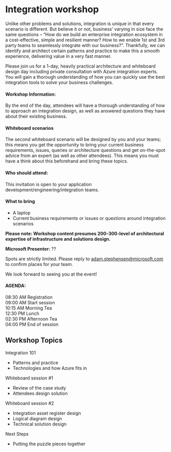 # Integration workshop

Unlike other problems and solutions, integration is unique in that every scenario is different. But believe it or not, business’ varying in size face the same questions – “How do we build an enterprise integration ecosystem in a cost-effective, simple and resilient manner? How to we enable 1st and 3rd party teams to seamlessly integrate with our business?”. Thankfully, we can identify and architect certain patterns and practice to make this a smooth experience, delivering value in a very fast manner.

Please join us for a 1-day, heavily practical architecture and whiteboard design day including private consultation with Azure integration experts. You will gain a thorough understanding of how you can quickly use the best integration tools to solve your business challenges. 

#### Workshop Information:  

By the end of the day, attendees will have a thorough understanding of how to approach an integration design, as well as answered questions they have about their existing business.


#### Whiteboard scenarios

The second whiteboard scenario will be designed by you and your teams; this means you get the opportunity to bring your current business requirements, issues, queries or architecture questions and get on-the-spot advice from an expert (as well as other attendees). This means you must have a think about this beforehand and bring these topics.

#### Who should attend:  
This invitation is open to your application development/engineering/integration teams.

#### What to bring
- A laptop  
- Current business requirements or issues or questions around integration scenarios

**Please note: Workshop content presumes 200-300-level of architectural expertise of infrastructure and solutions design.** 

**Microsoft Presenter:** ??

Spots are strictly limited. Please reply to adam.stephensen@microsoft.com to confirm places for your team. 

We look forward to seeing you at the event!

#### AGENDA:
08:30 AM	Registration  
09:00 AM	Start session  
10:15 AM	Morning Tea  
12:30 PM	Lunch  
02:30 PM	Afternoon Tea  
04:00 PM	End of session  
 

## Workshop Topics

Integration 101 
- Patterns and practice 
- Technologies and how Azure fits in

Whiteboard session #1
- Review of the case study
- Attendees design solution

Whiteboard session #2 
- Integration asset register design
- Logical diagram design
- Technical solution design

Next Steps
- Putting the puzzle pieces together